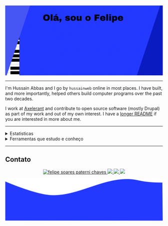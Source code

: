![BannerGIF](./img/banner.gif)

<hr>


I'm Hussain Abbas and I go by `hussainweb` online in most places. I have built, and more importantly, helped others build computer programs over the past two decades.

I work at [Axelerant](https://axelerant.com) and contribute to open source software (mostly Drupal) as part of my work and out of my own interest. I have a [longer README](https://hussainweb.github.io/README/) if you are interested in more about me.

---

<details>
<summary>Estatisticas</summary>
<div>

  <img height="165em" src="https://github-readme-stats.vercel.app/api?username=felipepaterni&show_icons=true&theme=blue-green&include_all_commits=true&count_private=true"/>
  <img height="165em" src="https://github-readme-stats.vercel.app/api/top-langs/?username=felipepaterni&layout=compact&langs_count=7&theme=blue-green"/>
</div>
</details>

<details>
<summary>Ferramentas que estudo e conheço</summary>

#### Linguagens

[![Linguagens](https://skillicons.dev/icons?i=js,html,css,php,cs&perline=10&theme=dark)](#linguagens)

### Frameworks e Ferramentas

[![Frameworks&Ferramentas](https://skillicons.dev/icons?i=react,dotnet,unity&perline=10&theme=dark)](#frameworks-e-ferramentas)

</details>

<hr>

## Contato



  
<p align="center">
  <a href="https://www.linkedin.com/in/felipe-soares-paterni-chaves-a54905254/">
    <img src="https://skillicons.dev/icons?i=linkedin&theme=dark" alt="felipe soares paterni chaves" />
  </a>
    <a href="https://skillicons.dev">
    <img src="https://skillicons.dev/icons?i=instagram&theme=dark" />
  </a>
    <a href="#">
    <img src="https://skillicons.dev/icons?i=discord&theme=dark" />
  </a>
<a href="mailto:felipesp.chaves@gmail.com"> 
    <img src="https://skillicons.dev/icons?i=gmail&theme=dark" />
  </a>
</p>

 
![Bottom](./img/bottom.svg)
